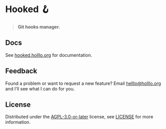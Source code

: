 # Hooked 🪝

> **Git hooks manager.**

## Docs

See [hooked.holllo.org](https://hooked.holllo.org) for documentation.

## Feedback

Found a problem or want to request a new feature? Email [helllo@holllo.org](mailto:helllo@holllo.org) and I'll see what I can do for you.

## License

Distributed under the [AGPL-3.0-or-later](https://spdx.org/licenses/AGPL-3.0-or-later.html) license, see [LICENSE](https://git.bauke.xyz/Holllo/hooked/src/branch/main/LICENSE) for more information.
